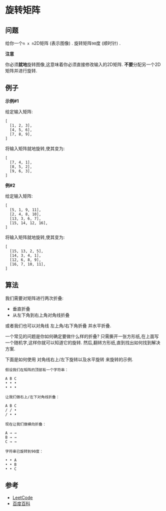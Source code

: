 
# 旋转矩阵

## 问题

给你一个`n x n`2D矩阵 (表示图像) . 旋转矩阵`90`度 (顺时针) . 

**注意**

你必须**就地**旋转图像,这意味着你必须直接修改输入的2D矩阵. **不要**分配另一个2D矩阵并进行旋转. 

## 例子

**示例#1**

给定输入矩阵: 

    [
      [1, 2, 3],
      [4, 5, 6],
      [7, 8, 9],
    ]

将输入矩阵就地旋转,使其变为: 

    [
      [7, 4, 1],
      [8, 5, 2],
      [9, 6, 3],
    ]

**例#2**

给定输入矩阵: 

    [
      [5, 1, 9, 11],
      [2, 4, 8, 10],
      [13, 3, 6, 7],
      [15, 14, 12, 16],
    ]

将输入矩阵就地旋转,使其变为: 

    [
      [15, 13, 2, 5],
      [14, 3, 4, 1],
      [12, 6, 8, 9],
      [16, 7, 10, 11],
    ]

## 算法

我们需要对矩阵进行两次折叠: 

-   垂直折叠
-   从左下角到右上角对角线折叠

或者我们也可以对角线 左上角/右下角折叠 并水平折叠. 

一个常见的问题是你如何确定要做什么样的折叠? 只需撕开一张方形纸,在上面写一个随机字,这样你就可以知道它的旋转. 然后,翻转方形纸,直到找出如何找到解决方案. 

下面是如何使用 对角线右上/左下旋转以及水平旋转 来旋转的示例. 

    
    假设我们在矩阵的顶部有一个字符串：

    A B C
    • • •
    • • •
    
    让我们做右上/左下对角线折叠：
    
    A B C
    / / •
    / • •  
    
    现在让我们做横向折叠：
    
    A → →
    B → →
    C → →

    字符串已旋转到90度：    
    
    • • A
    • • B
    • • C

## 参考

-   [LeetCode](https://leetcode.com/problems/rotate-image/description/)
- [百度百科](https://baike.baidu.com/item/%E6%97%8B%E8%BD%AC%E7%9F%A9%E9%98%B5)